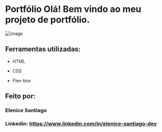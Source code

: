 

# Portfólio Olá! Bem vindo ao meu projeto de portfólio.

![image](http://127.0.0.1:5500/assets/FotodeElenice.png)

## Ferramentas utilizadas:

* HTML

* CSS

* Flex-box

## Feito por:

### Elenice Santiago

### Linkedin: https://www.linkedin.com/in/elenice-santiago-dev


```
